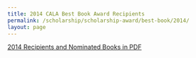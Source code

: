 ```yaml
---
title: 2014 CALA Best Book Award Recipients
permalink: /scholarship/scholarship-award/best-book/2014/
layout: page
---
```

[2014 Recipients and Nominated Books in PDF](https://drive.google.com/file/d/1YcmIel3aNAbmoJe3Vz3D5f4BcG8HEMwV/view?usp=sharing)